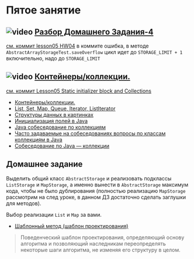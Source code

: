 
# Пятое занятие

## ![video](https://cloud.githubusercontent.com/assets/13649199/13672715/06dbc6ce-e6e7-11e5-81a9-04fbddb9e488.png) [Разбор Домашнего Задания-4](https://drive.google.com/open?id=0B_4NpoQW1xfpN2J2bmxyV3dXME0)
[см. коммит lesson05 HW04](https://github.com/JavaWebinar/basejava/tree/4127131819b6385602017f59ca1269c8638ec892)
в коммите ошибка, в методе `AbstractArrayStorageTest.saveOverflow` цикл идет до `STORAGE_LIMIT + 1` включительно, надо до `STORAGE_LIMIT`

## ![video](https://cloud.githubusercontent.com/assets/13649199/13672715/06dbc6ce-e6e7-11e5-81a9-04fbddb9e488.png) [Контейнеры/коллекции.](https://drive.google.com/file/d/0B_4NpoQW1xfpc21aYXY4WW9CMHc)
[см. коммит Lesson05 Static initializer block and Collections](https://github.com/JavaWebinar/basejava/tree/6def59a3c6e1a20804d9414f95240f2b973a6ba6)

- <a href="http://en.wikipedia.org/wiki/Java_collections_framework">Контейнеры/коллекции.</a></h3>
- <a href="http://www.intuit.ru/studies/courses/16/16/lecture/27131?page=2">List, Set, Map, Queue, Iterator, ListIterator</a>
- <a href="http://habrahabr.ru/users/tarzan82/topics/">Структуры данных в картинках</a>
- <a href="http://www.quizful.net/post/java-fields-initialization">Инициализация полей в Java</a>
- <a href="http://habrahabr.ru/post/162017/"> Java собеседование по коллекциям</a>
- [Часто задаваемые на собеседованиях вопросы по классам коллекциям в Java](http://info.javarush.ru/translation/2013/10/08/Часто-задаваемые-на-собеседованиях-вопросы-по-классам-коллекциям-в-Java-Часть-2-.html#1)
- [Собеседование по Java — коллекции](http://javastudy.ru/interview/collections/)

## Домашнее задание
Выделить общий класс `AbstractStorage` и реализовать подклассы `ListStorage` и `MapStorage`, а именно вынести в `AbstractStorage` максимум кода, чтобы не было дублирования (полностью реализацию `MapStorage` рассмотрим на след уроке, в данном ДЗ достаточно сделать заглушки для методов). 

Выбор реализации `List` и `Map` за вами.
- [Шаблонный метод (шаблон проектирования)](https://ru.wikipedia.org/wiki/Шаблонный_метод_(шаблон_проектирования))
>  Поведенческий шаблон проектирования, определяющий основу алгоритма и позволяющий наследникам переопределять некоторые шаги алгоритма, не изменяя его структуру в целом.
